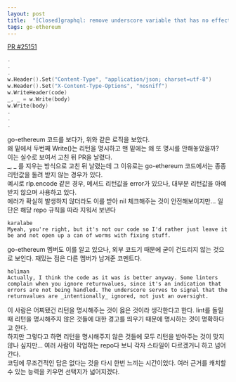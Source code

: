 ```yaml
---
layout: post
title:  "[Closed]graphql: remove underscore variable that has no effect. #25151"
tags: go-ethereum
---
```


[PR #25151](https://github.com/ethereum/go-ethereum/pull/25151)


```go
.
.
.
w.Header().Set("Content-Type", "application/json; charset=utf-8")
w.Header().Set("X-Content-Type-Options", "nosniff")
w.WriteHeader(code)
_, _ = w.Write(body)
w.Write(body)
.
.
.
```

go-ethereum 코드를 보다가, 위와 같은 로직을 보았다. <br>
왜 밑에서 두번째 Write()는 리턴을 명시하고 맨 밑에는 왜 또 명시를 안해놓았을까? <br> 
이는 실수로 보여서 고친 뒤 PR을 날렸다. <br>
_, _ 를 지우는 방식으로 고친 뒤 날렸는데 그 이유로는 go-ethereum 코드에서는 종종 리턴값을 돌려 받지 않는 경우가 있다. <br>
예시로 rlp.encode 같은 경우, 메서드 리턴값을 error가 있으나, 대부분 리턴값을 아예 받지 않으며 사용하고 있다. <br>
에러가 확실히 발생하지 않더라도 이를 받아 nil 체크해주는 것이 안전해보이지만... 일단은 해당 repo 규칙을 따라 지워서 보낸다 <br>


```
karalabe
Myeah, you're right, but it's not our code so I'd rather just leave it be and not open up a can of worms with fixing stuff.
```
go-ethereum 멤버도 이를 알고 있으나, 외부 코드기 때문에 굳이 건드리지 않는 것으로 보인다.
재밌는 점은 다른 멤버가 남겨준 코멘트다.

```
holiman 
Actually, I think the code as it was is better anyway. Some linters complain when you ignore returnvalues, since it's an indication that errors are not being handled. The underscore serves to signal that the returnvalues are _intentionally_ ignored, not just an oversight.
```
이 사람은 어찌됐건 리턴을 명시해주는 것이 옳은 것이라 생각한다고 한다. lint를 돌릴 때 리턴을 명시해주지 않은 것들에 대한 경고를 띄우기 때문에 명시하는 것이 명확하다고 한다. <br>
하지만 그렇다고 하면 리턴을 명시해주지 않은 것들에 모두 리턴을 받아주는 것이 맞지 않나 싶지만... 여러 사람이 작업하는 repo다 보니 각자 스타일이 다르겠거니 하고 넘어간다. <br>
코딩에 무조건적인 답은 없다는 것을 다시 한번 느끼는 시간이었다. 여러 근거를 캐치할 수 있는 능력을 키우면 선택지가 넓어지겠다. <br>